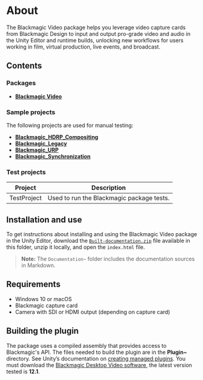 # About

The Blackmagic Video package helps you leverage video capture cards from Blackmagic Design to input and output pro-grade video and audio in the Unity Editor and runtime builds, unlocking new workflows for users working in film, virtual production, live events, and broadcast.

<a name="Contents"></a>
## Contents
### Packages
- **[Blackmagic Video](com.unity.media.blackmagic/README.md)**

### Sample projects
The following projects are used for manual testing:
- [**Blackmagic_HDRP_Compositing**](SampleProjects/Blackmagic_HDRP_Compositing/README.md)
- [**Blackmagic_Legacy**](SampleProjects/Blackmagic_Legacy/README.md)
- [**Blackmagic_URP**](SampleProjects/Blackmagic_URP/README.md)
- [**Blackmagic_Synchronization**](SampleProjects/Blackmagic_Synchronization/README.md)

### Test projects

| Project                  | Description |
| ------------------------ | ----------- |
| TestProject              | Used to run the Blackmagic package tests. |

<a name="Installation"></a>
## Installation and use

To get instructions about installing and using the Blackmagic Video package in the Unity Editor, download the [`Built-documentation.zip`](com.unity.media.blackmagic/Built-documentation.zip) file available in this folder, unzip it locally, and open the `index.html` file.

>**Note:** The `Documentation~` folder includes the documentation sources in Markdown.

## Requirements

* Windows 10 or macOS
* Blackmagic capture card
* Camera with SDI or HDMI output (depending on capture card)

## Building the plugin

The package uses a compiled assembly that provides access to Blackmagic's API. The files needed to build the plugin are in the **Plugin~** directory. See Unity’s documentation on [creating managed plugins](https://docs.unity3d.com/Manual/UsingDLL.html).
You must download the [Blackmagic Desktop Video software](https://www.blackmagicdesign.com/developer/product/capture-and-playback), the latest version tested is **12.1**.

